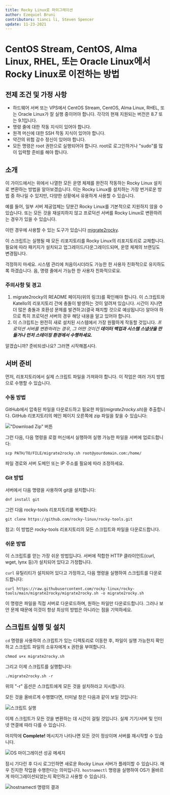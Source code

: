 ```yaml
---
title: Rocky Linux로 마이그레이션
author: Ezequiel Bruni
contributors: tianci li, Steven Spencer
update: 11-23-2021
---
```


# CentOS Stream, CentOS, Alma Linux, RHEL, 또는 Oracle Linux에서 Rocky Linux로 이전하는 방법

## 전제 조건 및 가정 사항

* 하드웨어 서버 또는 VPS에서 CentOS Stream, CentOS, Alma Linux, RHEL, 또는 Oracle Linux가 잘 실행 중이어야 합니다. 각각의 현재 지원되는 버전은 8.7 또는 9.1입니다.
* 명령 줄에 대한 작동 지식이 있어야 합니다.
* 원격 머신에 대한 SSH 작동 지식이 있어야 합니다.
* 약간의 위험 감수 정신이 있어야 합니다.
* 모든 명령은 root 권한으로 실행되어야 합니다. root로 로그인하거나 "sudo"를 많이 입력할 준비를 해야 합니다.

## 소개

이 가이드에서는 위에서 나열한 모든 운영 체제를 완전히 작동하는 Rocky Linux 설치로 변환하는 방법을 알아보겠습니다. 이는 Rocky Linux를 설치하는 가장 번거로운 방법 중 하나일 수 있지만, 다양한 상황에서 유용하게 사용할 수 있습니다.

예를 들어, 일부 서버 제공업체는 당분간 Rocky Linux를 기본적으로 지원하지 않을 수 있습니다. 또는 모든 것을 재설치하지 않고 프로덕션 서버를 Rocky Linux로 변환하려는 경우가 있을 수 있습니다.

이런 경우에 사용할 수 있는 도구가 있습니다 [migrate2rocky](https://github.com/rocky-linux/rocky-tools/tree/main/migrate2rocky).

이 스크립트는 실행될 때 모든 리포지토리를 Rocky Linux의 리포지토리로 교체합니다. 필요에 따라 패키지가 설치되고 업그레이드/다운그레이드되며, 운영 체제의 브랜딩도 변경됩니다.

걱정하지 마세요. 시스템 관리에 처음이시더라도 가능한 한 사용자 친화적으로 유지하도록 하겠습니다. 음, 명령 줄에서 가능한 한 사용자 친화적으로요.

### 주의사항 및 경고

1. migrate2rocky의 README 페이지(위의 링크)를 확인해야 합니다. 이 스크립트와 Katello의 리포지토리 간에 충돌이 발생하는 것이 알려져 있습니다. 시간이 지나면 더 많은 충돌과 호환성 문제를 발견하고(결국 패치할 것으로 예상됩니다) 알아야 하므로 특히 프로덕션 서버의 경우 해당 내용을 알고 있어야 합니다.
2. 이 스크립트는 완전히 새로 설치된 시스템에서 가장 원활하게 작동할 것입니다. _프로덕션 서버를 변환하려는 경우, 그 어떤 것이건 **데이터 백업과 시스템 스냅샷을 만들거나 먼저 스테이징 환경에서 수행하세요.**_

알겠습니까? 준비되셨나요? 그러면 시작해봅시다.

## 서버 준비

먼저, 리포지토리에서 실제 스크립트 파일을 가져와야 합니다. 이 작업은 여러 가지 방법으로 수행할 수 있습니다.

### 수동 방법

GitHub에서 압축된 파일을 다운로드하고 필요한 파일(*migrate2rocky.sh*)을 추출합니다. GitHub 리포지토리의 메인 페이지 오른쪽에 zip 파일을 찾을 수 있습니다:

!["Download Zip" 버튼](images/migrate2rocky-github-zip.png)

그런 다음, 다음 명령을 로컬 머신에서 실행하여 실행 가능한 파일을 서버에 업로드합니다:

```
scp PATH/TO/FILE/migrate2rocky.sh root@yourdomain.com:/home/
```

파일 경로와 서버 도메인 또는 IP 주소를 필요에 따라 조정하세요.

### Git 방법

서버에서 다음 명령을 사용하여 git을 설치합니다:

```
dnf install git
```

그런 다음 rocky-tools 리포지토리를 복제합니다:

```
git clone https://github.com/rocky-linux/rocky-tools.git
```

참고: 이 방법은 rocky-tools 리포지토리의 모든 스크립트와 파일을 다운로드합니다.

### 쉬운 방법

이 스크립트를 얻는 가장 쉬운 방법입니다. 서버에 적합한 HTTP 클라이언트(curl, wget, lynx 등)가 설치되어 있다고 가정합니다.

`curl` 유틸리티가 설치되어 있다고 가정하고, 다음 명령을 실행하여 스크립트를 다운로드합니다:

```
curl https://raw.githubusercontent.com/rocky-linux/rocky-tools/main/migrate2rocky/migrate2rocky.sh -o migrate2rocky.sh
```

이 명령은 파일을 직접 서버로 다운로드하며, 원하는 파일만 다운로드합니다. 그러나 보안 문제 때문에 이것이 항상 최상의 방법은 아니라는 점을 기억하세요.

## 스크립트 실행 및 설치

`cd` 명령을 사용하여 스크립트가 있는 디렉토리로 이동한 후, 파일이 실행 가능한지 확인하고 스크립트 파일의 소유자에게 x 권한을 부여합니다.

```
chmod u+x migrate2rocky.sh
```

그리고 이제 스크립트를 실행합니다:

```
./migrate2rocky.sh -r
```

위의 "-r" 옵션은 스크립트에게 모든 것을 설치하라고 지시합니다.

모든 것을 올바르게 수행했다면, 터미널 창은 다음과 같이 보일 것입니다:

![스크립트 실행](images/migrate2rocky-convert-01.png)

이제 스크립트가 모든 것을 변환하는 데 시간이 걸릴 것입니다. 실제 기기/서버 및 인터넷 연결에 따라 다를 수 있습니다.

마지막에 **Complete!** 메시지가 나타나면 모든 것이 정상이며 서버를 재시작할 수 있습니다.

![OS 마이그레이션 성공 메세지](images/migrate2rocky-convert-02.png)

잠시 기다린 후 다시 로그인하면 새로운 Rocky Linux 서버가 플레이할 수 있습니다. 매우 진지한 작업을 수행한다는 의미입니다. `hostnamectl` 명령을 실행하여 OS가 올바르게 마이그레이션되었는지 확인하고 사용할 수 있습니다.

![hostnamectl 명령의 결과](images/migrate2rocky-convert-03.png)
